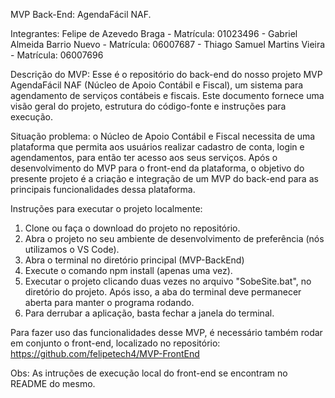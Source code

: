 MVP Back-End: AgendaFácil NAF.

Integrantes: Felipe de Azevedo Braga - Matrícula: 01023496 - Gabriel Almeida Barrio Nuevo - Matrícula: 06007687 - Thiago Samuel Martins Vieira - Matrícula: 06007696

Descrição do MVP: Esse é o repositório do back-end do nosso projeto MVP AgendaFácil NAF (Núcleo de Apoio Contábil e Fiscal), um sistema para agendamento de serviços contábeis e fiscais. Este documento fornece uma visão geral do projeto, estrutura do código-fonte e instruções para execução.

Situação problema: o Núcleo de Apoio Contábil e Fiscal necessita de uma plataforma que permita aos usuários realizar cadastro de conta, login e agendamentos, para então ter acesso aos seus serviços.
Após o desenvolvimento do MVP para o front-end da plataforma, o objetivo do presente projeto é a criação e integração de um MVP do back-end para as principais funcionalidades dessa plataforma.

Instruções para executar o projeto localmente:

1. Clone ou faça o download do projeto no repositório.
2. Abra o projeto no seu ambiente de desenvolvimento de preferência (nós utilizamos o VS Code).
3. Abra o terminal no diretório principal (MVP-BackEnd)
4. Execute o comando npm install (apenas uma vez).
5. Executar o projeto clicando duas vezes no arquivo "SobeSite.bat", no diretório do projeto. Após isso, a aba do terminal deve permanecer aberta para manter o programa rodando.
6. Para derrubar a aplicação, basta fechar a janela do terminal.

Para fazer uso das funcionalidades desse MVP, é necessário também rodar em conjunto o front-end, localizado no repositório: https://github.com/felipetech4/MVP-FrontEnd

Obs: As intruções de execução local do front-end se encontram no README do mesmo.